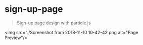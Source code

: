 # sign-up-page
> Sign-up page design with particle.js

<!-- <img src="./Sign-up Page.png" alt="Page Preview"/> -->
<img src="./Screenshot from 2018-11-10 10-42-42.png alt="Page Preview"/>
